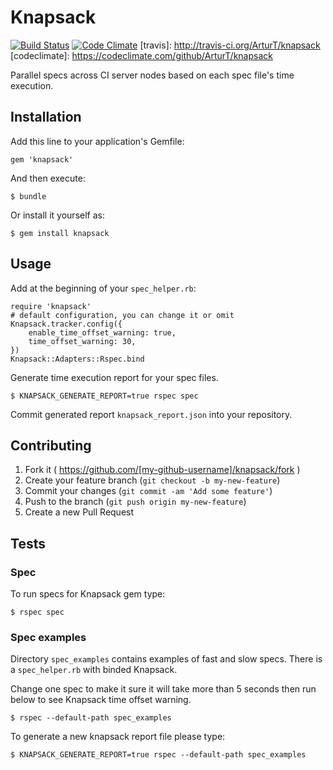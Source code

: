 # Knapsack

[![Build Status](https://travis-ci.org/ArturT/knapsack.svg?branch=master)](travis)
[![Code Climate](https://codeclimate.com/github/ArturT/knapsack.png)](codeclimate)
[travis]: http://travis-ci.org/ArturT/knapsack
[codeclimate]: https://codeclimate.com/github/ArturT/knapsack

Parallel specs across CI server nodes based on each spec file's time execution.

## Installation

Add this line to your application's Gemfile:

    gem 'knapsack'

And then execute:

    $ bundle

Or install it yourself as:

    $ gem install knapsack

## Usage

Add at the beginning of your `spec_helper.rb`:

    require 'knapsack'
    # default configuration, you can change it or omit
    Knapsack.tracker.config({
        enable_time_offset_warning: true,
        time_offset_warning: 30,
    })
    Knapsack::Adapters::Rspec.bind

Generate time execution report for your spec files.

    $ KNAPSACK_GENERATE_REPORT=true rspec spec

Commit generated report `knapsack_report.json` into your repository.

## Contributing

1. Fork it ( https://github.com/[my-github-username]/knapsack/fork )
2. Create your feature branch (`git checkout -b my-new-feature`)
3. Commit your changes (`git commit -am 'Add some feature'`)
4. Push to the branch (`git push origin my-new-feature`)
5. Create a new Pull Request

## Tests

### Spec

To run specs for Knapsack gem type:

    $ rspec spec

### Spec examples

Directory `spec_examples` contains examples of fast and slow specs. There is a `spec_helper.rb` with binded Knapsack.

Change one spec to make it sure it will take more than 5 seconds then run below to see Knapsack time offset warning.

    $ rspec --default-path spec_examples

To generate a new knapsack report file please type:

    $ KNAPSACK_GENERATE_REPORT=true rspec --default-path spec_examples
